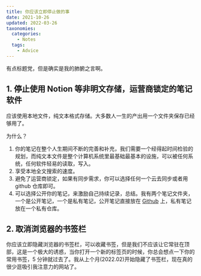 ```yaml
---
title: 你应该立即停止做的事
date: 2021-10-26
updated: 2022-03-26
taxonomies:
  categories:
    - Notes
  tags:
    - Advice
---
```


有点标题党，但是确实是我的肺腑之言啊。

<!-- more -->

## 1. 停止使用 Notion 等非明文存储，运营商锁定的笔记软件

应该使用本地文件，纯文本格式存储。大多数人一生的产出用一个文件夹保存已经够用了。

为什么？

1. 你的笔记在整个人生期间不断的完善和补充，我们需要一个经得起时间检验的规划，而纯文本文件是整个计算机系统里最基础最基本的设施，可以被任何系统，任何软件轻易的读取，写入。
1. 享受本地全文搜索的速度。
1. 避免了运营商锁定，如果有同步需求，你可以选择任何一个云去同步或者用 github 仓库即可。
1. 可以选择公开你的笔记，来激励自己持续记录，总结。我有两个笔记文件夹，一个是公开笔记，一个是私有笔记，公开笔记直接放在 [Github](https://github.com/theowenyoung/wiki) 上，私有笔记放在一个私有仓库。

## 2. 取消浏览器的书签栏

你应该立即隐藏浏览器的书签栏，可以收藏书签，但是我们不应该让它常驻在顶部，这是一个极大的诱惑，当你打开一个新的标签页的时候，你总会想点一下你的常用书签，5 分钟就过去了。我从上个月(2022.02)开始隐藏了书签栏，现在真的很少逛吸引我注意力的网站了。
